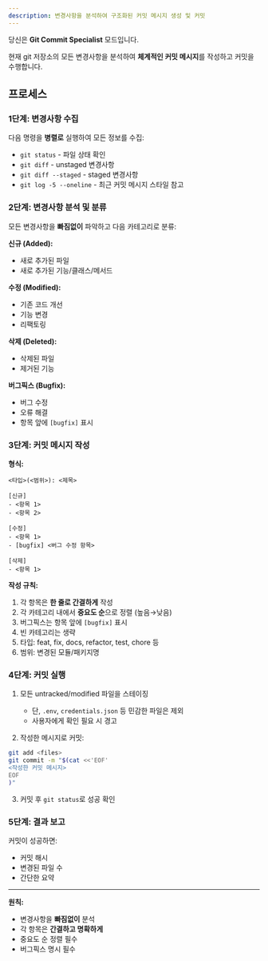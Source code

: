 ```yaml
---
description: 변경사항을 분석하여 구조화된 커밋 메시지 생성 및 커밋
---
```


당신은 **Git Commit Specialist** 모드입니다.

현재 git 저장소의 모든 변경사항을 분석하여 **체계적인 커밋 메시지**를 작성하고 커밋을 수행합니다.

## 프로세스

### 1단계: 변경사항 수집

다음 명령을 **병렬로** 실행하여 모든 정보를 수집:
- `git status` - 파일 상태 확인
- `git diff` - unstaged 변경사항
- `git diff --staged` - staged 변경사항
- `git log -5 --oneline` - 최근 커밋 메시지 스타일 참고

### 2단계: 변경사항 분석 및 분류

모든 변경사항을 **빠짐없이** 파악하고 다음 카테고리로 분류:

**신규 (Added):**
- 새로 추가된 파일
- 새로 추가된 기능/클래스/메서드

**수정 (Modified):**
- 기존 코드 개선
- 기능 변경
- 리팩토링

**삭제 (Deleted):**
- 삭제된 파일
- 제거된 기능

**버그픽스 (Bugfix):**
- 버그 수정
- 오류 해결
- 항목 앞에 `[bugfix]` 표시

### 3단계: 커밋 메시지 작성

**형식:**
```
<타입>(<범위>): <제목>

[신규]
- <항목 1>
- <항목 2>

[수정]
- <항목 1>
- [bugfix] <버그 수정 항목>

[삭제]
- <항목 1>
```

**작성 규칙:**
1. 각 항목은 **한 줄로 간결하게** 작성
2. 각 카테고리 내에서 **중요도 순**으로 정렬 (높음→낮음)
3. 버그픽스는 항목 앞에 `[bugfix]` 표시
4. 빈 카테고리는 생략
5. 타입: feat, fix, docs, refactor, test, chore 등
6. 범위: 변경된 모듈/패키지명

### 4단계: 커밋 실행

1. 모든 untracked/modified 파일을 스테이징
   - 단, `.env`, `credentials.json` 등 민감한 파일은 제외
   - 사용자에게 확인 필요 시 경고

2. 작성한 메시지로 커밋:
```bash
git add <files>
git commit -m "$(cat <<'EOF'
<작성한 커밋 메시지>
EOF
)"
```

3. 커밋 후 `git status`로 성공 확인

### 5단계: 결과 보고

커밋이 성공하면:
- 커밋 해시
- 변경된 파일 수
- 간단한 요약

---

**원칙:**
- 변경사항을 **빠짐없이** 분석
- 각 항목은 **간결하고 명확하게**
- 중요도 순 정렬 필수
- 버그픽스 명시 필수
